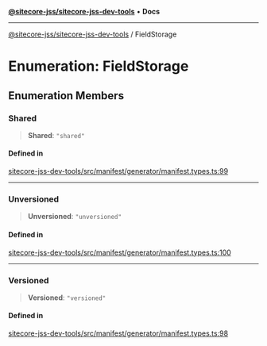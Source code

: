 [**@sitecore-jss/sitecore-jss-dev-tools**](../README.md) • **Docs**

***

[@sitecore-jss/sitecore-jss-dev-tools](../README.md) / FieldStorage

# Enumeration: FieldStorage

## Enumeration Members

### Shared

> **Shared**: `"shared"`

#### Defined in

[sitecore-jss-dev-tools/src/manifest/generator/manifest.types.ts:99](https://github.com/Sitecore/jss/blob/5339c2cb4c0027629b555d24ea7cc930965853fe/packages/sitecore-jss-dev-tools/src/manifest/generator/manifest.types.ts#L99)

***

### Unversioned

> **Unversioned**: `"unversioned"`

#### Defined in

[sitecore-jss-dev-tools/src/manifest/generator/manifest.types.ts:100](https://github.com/Sitecore/jss/blob/5339c2cb4c0027629b555d24ea7cc930965853fe/packages/sitecore-jss-dev-tools/src/manifest/generator/manifest.types.ts#L100)

***

### Versioned

> **Versioned**: `"versioned"`

#### Defined in

[sitecore-jss-dev-tools/src/manifest/generator/manifest.types.ts:98](https://github.com/Sitecore/jss/blob/5339c2cb4c0027629b555d24ea7cc930965853fe/packages/sitecore-jss-dev-tools/src/manifest/generator/manifest.types.ts#L98)
